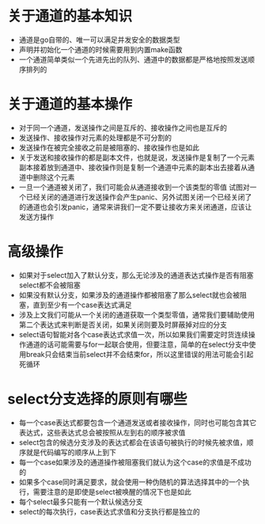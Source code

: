 # 关于通道的基本知识
- 通道是go自带的、唯一可以满足并发安全的数据类型
- 声明并初始化一个通道的时候需要用到内置make函数
- 一个通道简单类似一个先进先出的队列、通道中的数据都是严格地按照发送顺序排列的

# 关于通道的基本操作
- 对于同一个通道，发送操作之间是互斥的、接收操作之间也是互斥的
- 发送操作、接收操作对元素的处理都是不可分割的
- 发送操作在被完全接收之前是被阻塞的、接收操作也是如此
- 关于发送和接收操作的都是副本文件，也就是说，发送操作是复制了一个元素副本接着放到通道中、接收操作则是复制一个通道中元素的副本出去接着从通道中删除这个元素
- 一旦一个通道被关闭了，我们可能会从通道接收到一个该类型的零值
试图对一个已经关闭的通道进行发送操作会产生panic、另外试图关闭一个已经关闭了的通道也会引发panic，通常来讲我们一定不要让接收方来关闭通道，应该让发送方操作

# 高级操作
- 如果对于select加入了默认分支，那么无论涉及的通道表达式操作是否有阻塞select都不会被阻塞
- 如果没有默认分支，如果涉及的通道操作都被阻塞了那么select就也会被阻塞，直到至少有一个case表达式满足
- 涉及上文我们可能从一个关闭的通道获取一个类型零值，通常我们要辅助使用第二个表达式来判断是否关闭，如果关闭则要及时屏蔽掉对应的分支
- select语句智能对各个case表达式求值一次，所以如果我们需要定时货连续操作通道的话可能需要与for一起联合使用，但要注意，简单的在select分支中使用break只会结束当前select并不会结束for，所以这里错误的用法可能会引起死循环

# select分支选择的原则有哪些
- 每一个case表达式都要包含一个通道发送或者接收操作，同时也可能包含其它表达式，这些表达式总会被按照从左到右的顺序被求值
- select包含的候选分支涉及的表达式都会在该语句被执行的时候先被求值，顺序就是代码编写的顺序从上到下
- 每一个case如果涉及的通道操作被阻塞我们就认为这个case的求值是不成功的
- 如果多个case同时满足要求，就会使用一种伪随机的算法选择其中的一个执行，需要注意的是即使是select被唤醒的情况下也是如此
- 每个select最多只能有一个默认候选分支
- select的每次执行，case表达式求值和分支执行都是独立的

